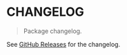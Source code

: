# CHANGELOG

> Package changelog.

See [GitHub Releases](https://github.com/stdlib-js/string-base-left-pad/releases) for the changelog.